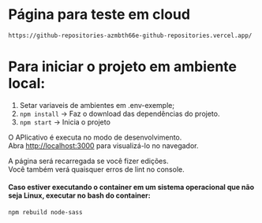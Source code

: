 # Página para teste em cloud
    
    https://github-repositories-azmbth66e-github-repositories.vercel.app/

# Para iniciar o projeto em ambiente local:

1. Setar variaveis de ambientes em .env-exemple;
2. `npm install` -> Faz o download das dependências do projeto.
3. `npm start` -> Inicia o projeto

O APlicativo é executa no modo de desenvolvimento.\
Abra [http://localhost:3000](http://localhost:3000) para visualizá-lo no navegador.

A página será recarregada se você fizer edições. \
Você também verá quaisquer erros de lint no console.

#### Caso estiver executando o container em um sistema operacional que não seja Linux, executar no bash do container:

    npm rebuild node-sass
